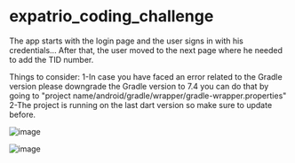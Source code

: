 # expatrio_coding_challenge

The app starts with the login page and the user signs in with his credentials...
After that, the user moved to the next page where he needed to add the TID number.

Things to consider:
  1-In case you have faced an error related to the Gradle version please downgrade the Gradle version to 7.4
  you can do that by going to "project name/android/gradle/wrapper/gradle-wrapper.properties"
  2-The project is running on the last dart version so make sure to update before.


![image](https://github.com/MohammedAttar002997/expatrio_coding_challenge/assets/49459316/98e0d97e-e219-453e-947c-c12085ed7bea)

![image](https://github.com/MohammedAttar002997/expatrio_coding_challenge/assets/49459316/9c13d476-a464-4e7a-a293-96a65c352be6)

